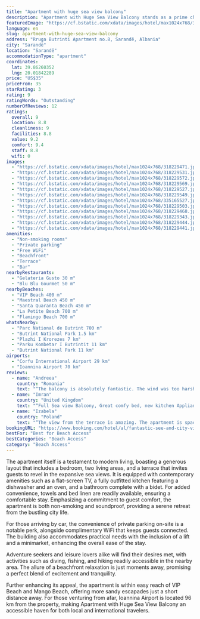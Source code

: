 ```yaml
---
title: "Apartment with huge sea view balcony"
description: "Apartment with Huge Sea View Balcony stands as a prime choice for travelers seeking a blend of comfort and convenience, complemented by breathtaking city and sea panoramas."
featuredImage: "https://cf.bstatic.com/xdata/images/hotel/max1024x768/318229471.jpg?k=e5bf0b2d50058342f0d438e0d5745d3df221e36ab9311bc4a2657ebcd3aef898&o=&hp=1"
language: en
slug: apartment-with-huge-sea-view-balcony
address: "Rruga Butrinti Apartment no.8, Sarandë, Albania"
city: "Sarandë"
location: "Sarandë"
accommodationType: "apartment"
coordinates:
  lat: 39.86260352
  lng: 20.01842289
price: "US$35"
priceFrom: 35
starRating: 3
rating: 9
ratingWords: "Outstanding"
numberOfReviews: 12
ratings:
  overall: 9
  location: 8.8
  cleanliness: 9
  facilities: 8.8
  value: 9.2
  comfort: 9.4
  staff: 8.8
  wifi: 0
images:
  - "https://cf.bstatic.com/xdata/images/hotel/max1024x768/318229471.jpg?k=e5bf0b2d50058342f0d438e0d5745d3df221e36ab9311bc4a2657ebcd3aef898&o=&hp=1"
  - "https://cf.bstatic.com/xdata/images/hotel/max1024x768/318229531.jpg?k=cc607f19f39cee43a665bf7294717dca513f7067733452a6e70ed666dee0d204&o=&hp=1"
  - "https://cf.bstatic.com/xdata/images/hotel/max1024x768/318229572.jpg?k=4173f28e370eb3a2440312ffd10b588928aa1f1ac3591117180ecfebf3c11c76&o=&hp=1"
  - "https://cf.bstatic.com/xdata/images/hotel/max1024x768/318229569.jpg?k=adbcb1ab2bc885b0d477cc39076e60a2262017408e3e4c728c51d1aee4d0e354&o=&hp=1"
  - "https://cf.bstatic.com/xdata/images/hotel/max1024x768/318229527.jpg?k=d2f504530ebb42287b7661403f3c1aaab521a2a658fea5ae7d5d07891137bf91&o=&hp=1"
  - "https://cf.bstatic.com/xdata/images/hotel/max1024x768/318229549.jpg?k=e1c21181282deba44f79a95fe1ce7954b2198971bda2de4b6607f7c41aa9fc3d&o=&hp=1"
  - "https://cf.bstatic.com/xdata/images/hotel/max1024x768/335165527.jpg?k=a22399a14d5a6441519a044bc1e56885c79d6960e87d472eb1bbcaf2e8898893&o=&hp=1"
  - "https://cf.bstatic.com/xdata/images/hotel/max1024x768/318229503.jpg?k=edef992542ae62f89002445780d798b6b6e3c09ba315558900a127d7f6a3a3db&o=&hp=1"
  - "https://cf.bstatic.com/xdata/images/hotel/max1024x768/318229468.jpg?k=8e6435197a513ebdf860931d49891872441481f636e8ae512aeabfac1b37fce7&o=&hp=1"
  - "https://cf.bstatic.com/xdata/images/hotel/max1024x768/318229343.jpg?k=73bdbcc21a93b7327626b5107d0d23afe78701bcd554255f211eca188c33a477&o=&hp=1"
  - "https://cf.bstatic.com/xdata/images/hotel/max1024x768/318229444.jpg?k=0489189b7dea06b7e9dfeedbfffa34756924fecc7dfc6377199c2ee4be092701&o=&hp=1"
  - "https://cf.bstatic.com/xdata/images/hotel/max1024x768/318229441.jpg?k=5876f824491e582dea8428c3964d8631dcae8a3f755724e9b4b506a5aa89ea77&o=&hp=1"
amenities:
  - "Non-smoking rooms"
  - "Private parking"
  - "Free WiFi"
  - "Beachfront"
  - "Terrace"
  - "Bar"
nearbyRestaurants:
  - "Gelateria Gusto 30 m"
  - "Blu Blu Gourmet 50 m"
nearbyBeaches:
  - "VIP Beach 400 m"
  - "Maestral Beach 450 m"
  - "Santa Quaranta Beach 450 m"
  - "La Petite Beach 700 m"
  - "Flamingo Beach 700 m"
whatsNearby:
  - "Parc National de Butrint 700 m"
  - "Butrint National Park 1.5 km"
  - "Plazhi I Krorezes 7 km"
  - "Parku Kombetar I Butrintit 11 km"
  - "Butrint National Park 11 km"
airports:
  - "Corfu International Airport 29 km"
  - "Ioannina Airport 70 km"
reviews:
  - name: "Andreea"
    country: "Romania"
    text: "“The balcony is absolutely fantastic. The wind was too harsh for the most of my stay so I wasn't able to enjoy it as much as I wanted to, but in summer time it would probably be great. Location is good, you can reach the main public beach by...”"
  - name: "Imran"
    country: "United Kingdom"
    text: "“Full Sea view Balcony, Great comfy bed, new kitchen Appliances, fully stocked Kitchen with, all pots pans Dishes, new plates cutlery. market 5 mins away, Beach 5 mins, Town centre 20 mins away.”"
  - name: "Izabela"
    country: "Poland"
    text: "“The view from the terrace is amazing. The apartment is spacious, with an iron, a hair dryer and a laundry dryer (necessary to dry the towels), a dishwasher and a washing machine, dishwasher tablets and dishwashing liquid. Basic kitchen equipment...”"
bookingURL: "https://www.booking.com/hotel/al/fantastic-see-and-city-view-apartment.en-gb.html?aid=8035640"
bestFor: "Best for Beach Access"
bestCategories: "Beach Access"
category: "Beach Access"
---
```


The apartment itself is a testament to modern living, boasting a generous layout that includes a bedroom, two living areas, and a terrace that invites guests to revel in the expansive sea views. It is equipped with contemporary amenities such as a flat-screen TV, a fully outfitted kitchen featuring a dishwasher and an oven, and a bathroom complete with a bidet. For added convenience, towels and bed linen are readily available, ensuring a comfortable stay. Emphasizing a commitment to guest comfort, the apartment is both non-smoking and soundproof, providing a serene retreat from the bustling city life.

For those arriving by car, the convenience of private parking on-site is a notable perk, alongside complimentary WiFi that keeps guests connected. The building also accommodates practical needs with the inclusion of a lift and a minimarket, enhancing the overall ease of the stay.

Adventure seekers and leisure lovers alike will find their desires met, with activities such as diving, fishing, and hiking readily accessible in the nearby area. The allure of a beachfront relaxation is just moments away, promising a perfect blend of excitement and tranquility.

Further enhancing its appeal, the apartment is within easy reach of VIP Beach and Mango Beach, offering more sandy escapades just a short distance away. For those venturing from afar, Ioannina Airport is located 96 km from the property, making Apartment with Huge Sea View Balcony an accessible haven for both local and international travelers.
